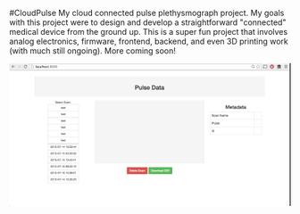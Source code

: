 #CloudPulse
My cloud connected pulse plethysmograph project. My goals with this project were to design and develop a straightforward "connected" medical device from the ground up. This is a super fun project that involves analog electronics, firmware, frontend, backend, and even 3D printing work (with much still ongoing).
More coming soon! 

![CloudPulse App Demo](images/demo1.gif)

